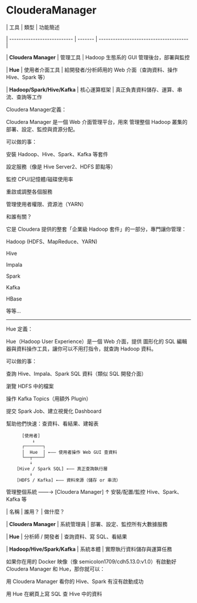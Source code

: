 # ClouderaManager

| 工具                          | 類型      | 功能簡述   

| --------------------------- | ------- | -------------------------------------- |

| **Cloudera Manager**        | 管理工具    | Hadoop 生態系的 GUI 管理後台，部署與監控  

| **Hue**                     | 使用者介面工具 | 給開發者/分析師用的 Web 介面（查詢資料、操作 Hive、Spark 等） 

| **Hadoop/Spark/Hive/Kafka** | 核心運算框架  | 真正負責資料儲存、運算、串流、查詢等工作                    

Cloudera Manager定義：

Cloudera Manager 是一個 Web 介面管理平台，用來 管理整個 Hadoop 叢集的部署、設定、監控與資源分配。

可以做的事：

安裝 Hadoop、Hive、Spark、Kafka 等套件

設定服務（像是 Hive Server2、HDFS 節點等）

監控 CPU/記憶體/磁碟使用率

重啟或調整各個服務

管理使用者權限、資源池（YARN）

和誰有關？

它是 Cloudera 提供的整套「企業級 Hadoop 套件」的一部分，專門讓你管理：

Hadoop (HDFS、MapReduce、YARN)

Hive

Impala

Spark

Kafka

HBase

等等...

---------------------------------------------------------------------------------------------------------------------------------------------------------------

Hue 定義：

Hue（Hadoop User Experience）是一個 Web 介面，提供 圖形化的 SQL 編輯器與資料操作工具，讓你可以不用打指令，就查詢 Hadoop 資料。

可以做的事：

查詢 Hive、Impala、Spark SQL 資料（類似 SQL 開發介面）

瀏覽 HDFS 中的檔案

操作 Kafka Topics（用額外 Plugin）

提交 Spark Job、建立視覺化 Dashboard

幫助他們快速：查資料、看結果、建報表

          [使用者]
              ↓
          ┌───────┐
          │  Hue  │ ←—— 使用者操作 Web GUI 查資料
          └──┬────┘
             ↓
        [Hive / Spark SQL] ←—— 真正查詢執行層
             ↓
        [HDFS / Kafka] ←—— 資料來源（儲存 or 串流）

管理整個系統 ——→ [Cloudera Manager]
                     ↑
         安裝/配置/監控 Hive、Spark、Kafka 等

| 名稱                          | 誰用？       | 做什麼？           

| **Cloudera Manager**          | 系統管理員     | 部署、設定、監控所有大數據服務 

| **Hue**                       | 分析師 / 開發者 | 查詢資料、寫 SQL、看結果  

| **Hadoop/Hive/Spark/Kafka**   | 系統本體      | 實際執行資料儲存與運算任務   

如果你在用的 Docker 映像（像 semicolon1709/cdh5.13.0:v1.0）有啟動好 Cloudera Manager 和 Hue，那你就可以：

用 Cloudera Manager 看你的 Hive、Spark 有沒有啟動成功

用 Hue 在網頁上寫 SQL 查 Hive 中的資料


